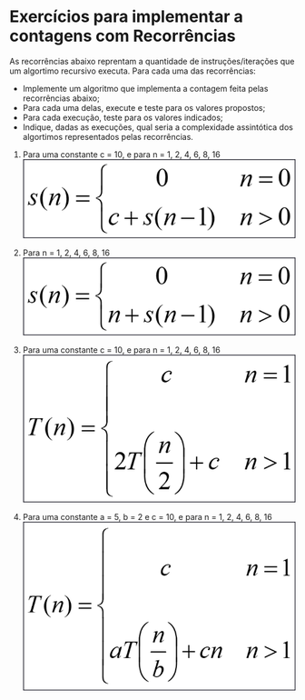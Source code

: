 # Exercícios para implementar a contagens com Recorrências

As recorrências abaixo reprentam a quantidade de instruções/iterações que um algortimo recursivo executa.
Para cada uma das recorrências:

* Implemente um algoritmo que implementa a contagem feita pelas recorrências abaixo;
* Para cada uma delas, execute e teste para os valores propostos;
* Para cada execução, teste para os valores indicados;
* Indique, dadas as execuções, qual seria a complexidade assintótica dos algortimos representados pelas recorrências.


1. Para uma constante c = 10, e para n = 1, 2, 4, 6, 8, 16 
![Primeiro Exercício](/rec1.png)

1. Para n = 1, 2, 4, 6, 8, 16
![Segundo Exercício](/rec2.png)

1. Para uma constante c = 10, e para n = 1, 2, 4, 6, 8, 16
![Terceiro Exercício](/rec3.png)

1. Para uma constante a = 5, b = 2 e c = 10, e para n = 1, 2, 4, 6, 8, 16
![Quarto Exercício](/rec4.png)
